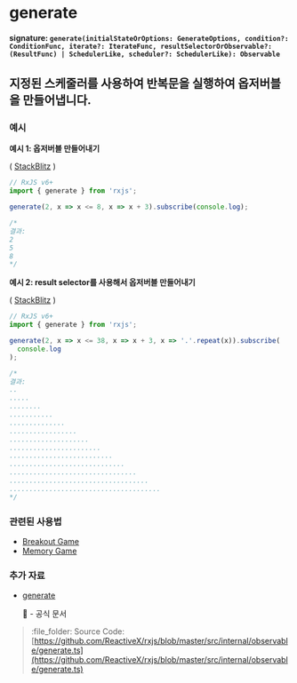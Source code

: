 # generate

#### signature: `generate(initialStateOrOptions: GenerateOptions, condition?: ConditionFunc, iterate?: IterateFunc, resultSelectorOrObservable?: (ResultFunc) | SchedulerLike, scheduler?: SchedulerLike): Observable`

## 지정된 스케줄러를 사용하여 반복문을 실행하여 옵저버블을 만들어냅니다. 

### 예시

**예시 1: 옵저버블 만들어내기**

\( [StackBlitz](https://stackblitz.com/edit/rxjs-generate?file=index.ts&devtoolsheight=100) \)

```javascript
// RxJS v6+
import { generate } from 'rxjs';

generate(2, x => x <= 8, x => x + 3).subscribe(console.log);

/*
결과:
2
5
8
*/
```

**예시 2: result selector를 사용해서 옵저버블 만들어내기**

\( [StackBlitz](https://stackblitz.com/edit/rxjs-generate-result-selector?file=index.ts&devtoolsheight=100) \)

```javascript
// RxJS v6+
import { generate } from 'rxjs';

generate(2, x => x <= 38, x => x + 3, x => '.'.repeat(x)).subscribe(
  console.log
);

/*
결과:
..
.....
........
...........
..............
.................
....................
.......................
..........................
.............................
................................
...................................
......................................
*/
```

### 관련된 사용법

* [Breakout Game](../../recipes/breakout-game.md)
* [Memory Game](../../recipes/memory-game.md)

### 추가 자료

* [generate](https://rxjs.dev/api/index/function/generate)

  :newspaper: - 공식 문서

> :file\_folder: Source Code: [https://github.com/ReactiveX/rxjs/blob/master/src/internal/observable/generate.ts](https://github.com/ReactiveX/rxjs/blob/master/src/internal/observable/generate.ts)

